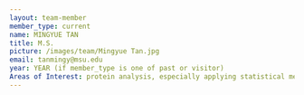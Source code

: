 ```yaml
---
layout: team-member
member_type: current
name: MINGYUE TAN
title: M.S.
picture: /images/team/Mingyue Tan.jpg
email: tanmingy@msu.edu
year: YEAR (if member_type is one of past or visitor)
Areas of Interest: protein analysis, especially applying statistical methods to them.  
---
```

